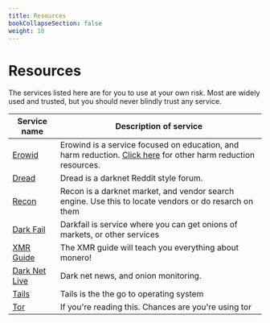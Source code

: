 ```yaml
---
title: Resources
bookCollapseSection: false
weight: 10
---
```



# Resources

The services listed here are for you to use at your own risk. Most are widely used and trusted, but you should never blindly trust any service. 

Service name | Description of service 
-------|--------------------------------------|
[Erowid](https://www.erowid.org/) | Erowind is a service focused on education, and harm reduction. [Click here](/bible/harm_reduction/resources/) for other harm reduction resources.
[Dread](http://dreadytofatroptsdj6io7l3xptbet6onoyno2yv7jicoxknyazubrad.onion) | Dread is a darknet Reddit style forum.
[Recon](http://reconponydonugup.onion) | Recon is a darknet market, and vendor search engine. Use this to locate vendors or do resarch on them 
[Dark Fail](https://Dark.fail ) | Darkfail is service where you can get onions of markets, or other services 
[XMR Guide](http://xmrguide42y34onq.onion) | The XMR guide will teach you everything about monero! 
[Dark Net Live](http://darkzzx4avcsuofgfez5zq75cqc4mprjvfqywo45dfcaxrwqg6qrlfid.onion) | Dark net news, and onion monitoring. 
[Tails](https://tails.boum.org/) | Tails is the the go to operating system 
[Tor](https://www.torproject.org/) | If you're reading this. Chances are you're using tor
